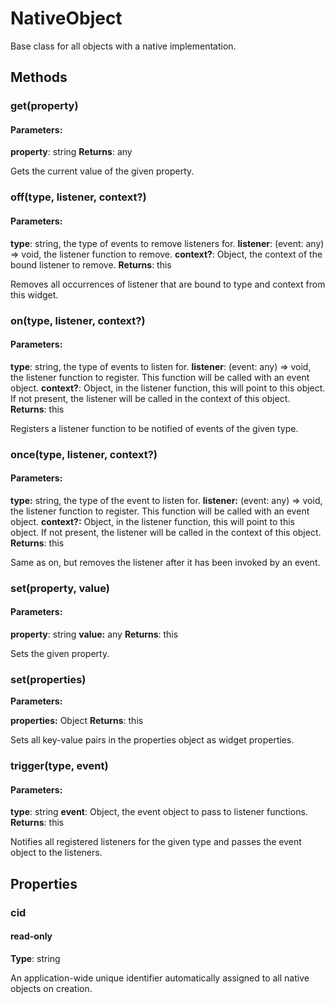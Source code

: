 # NativeObject
Base class for all objects with a native implementation.

## Methods

### get(property)

#### Parameters:

**property**: string
**Returns**: any

Gets the current value of the given property.

### off(type, listener, context?)

#### Parameters:

**type**: string, the type of events to remove listeners for.
**listener**: (event: any) => void, the listener function to remove.
**context?**: Object, the context of the bound listener to remove.
**Returns**: this

Removes all occurrences of listener that are bound to type and context from this widget.

### on(type, listener, context?)

#### Parameters:

**type**: string, the type of events to listen for.
**listener**: (event: any) => void, the listener function to register. This function will be called with an event object.
**context?**: Object, in the listener function, this will point to this object. If not present, the listener will be called in the context of this object.
**Returns**: this

Registers a listener function to be notified of events of the given type.

### once(type, listener, context?)

#### Parameters:

**type:** string, the type of the event to listen for.
**listener:** (event: any) => void, the listener function to register. This function will be called with an event object.
**context?:** Object, in the listener function, this will point to this object. If not present, the listener will be called in the context of this object.
**Returns**: this

Same as on, but removes the listener after it has been invoked by an event.

### set(property, value)

#### Parameters:

**property**: string
**value:** any
**Returns**: this

Sets the given property.

### set(properties)

**Parameters:**

**properties:** Object
**Returns**: this

Sets all key-value pairs in the properties object as widget properties.

### trigger(type, event)

#### Parameters:

**type**: string
**event**: Object, the event object to pass to listener functions.
**Returns**: this

Notifies all registered listeners for the given type and passes the event object to the listeners.

## Properties

### cid

#### read-only

**Type**: string

An application-wide unique identifier automatically assigned to all native objects on creation.